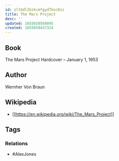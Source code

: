 ```yaml
---
id: zltbdl2bzkcmfgyd7koc8zs
title: The Mars Project
desc: ''
updated: 1655650568095
created: 1655650437324
---
```


## Book

The Mars Project Hardcover – January 1, 1953

## Author

Wernher Von Braun

## Wikipedia

- [[https://en.wikipedia.org/wiki/The_Mars_Project]]

## Tags

### Relations

- #AlexJones

